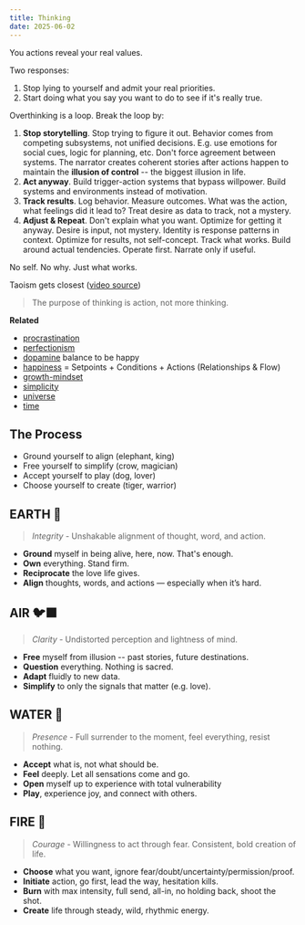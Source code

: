 ```yaml
---
title: Thinking
date: 2025-06-02
---
```

You actions reveal your real values.

Two responses:
1. Stop lying to yourself and admit your real priorities.
2. Start doing what you say you want to do to see if it's really true.

Overthinking is a loop. Break the loop by:
1. **Stop storytelling**. Stop trying to figure it out. Behavior comes from competing subsystems, not unified decisions. E.g. use emotions for social cues, logic for planning, etc. Don't force agreement between systems. The narrator creates coherent stories after actions happen to maintain the **illusion of control** -- the biggest illusion in life.
2. **Act anyway**. Build trigger-action systems that bypass willpower. Build systems and environments instead of motivation.
3. **Track results**. Log behavior. Measure outcomes. What was the action, what feelings did it lead to? Treat desire as data to track, not a mystery.
4. **Adjust & Repeat**. Don't explain what you want. Optimize for getting it anyway. Desire is input, not mystery. Identity is response patterns in context. Optimize for results, not self-concept. Track what works. Build around actual tendencies. Operate first. Narrate only if useful.

No self. No why. Just what works.

Taoism gets closest ([video source](https://www.reddit.com/r/taoism/comments/1i0il8q/if_taoism_had_a_tv_spot_the_original_post_with/))

> The purpose of thinking is action, not more thinking.

**Related**
- [procrastination](/procrastinating)
- [perfectionism](/perfectionism)
- [dopamine](/dopamine) balance to be happy
- [happiness](/happiness) = Setpoints + Conditions + Actions (Relationships & Flow)
- [growth-mindset](/growth-mindset)
- [simplicity](/simplicity)
- [universe](/universe)
- [time](/time)


## The Process
- Ground yourself to align (elephant, king)
- Free yourself to simplify (crow, magician)
- Accept yourself to play (dog, lover)
- Choose yourself to create (tiger, warrior)

## EARTH 🐂
> *Integrity* - Unshakable alignment of thought, word, and action.
- **Ground** myself in being alive, here, now. That's enough.
- **Own** everything. Stand firm.
- **Reciprocate** the love life gives.
- **Align** thoughts, words, and actions — especially when it’s hard.

## AIR 🐦‍⬛
> *Clarity* - Undistorted perception and lightness of mind.
- **Free** myself from illusion -- past stories, future destinations.
- **Question** everything. Nothing is sacred.
- **Adapt** fluidly to new data.
- **Simplify** to only the signals that matter (e.g. love).

## WATER 🐶
> *Presence* - Full surrender to the moment, feel everything, resist nothing.
- **Accept** what is, not what should be.
- **Feel** deeply. Let all sensations come and go.
- **Open** myself up to experience with total vulnerability
- **Play**, experience joy, and connect with others.

## FIRE 🐯
> *Courage* - Willingness to act through fear. Consistent, bold creation of life.
- **Choose** what you want, ignore fear/doubt/uncertainty/permission/proof.
- **Initiate** action, go first, lead the way, hesitation kills.
- **Burn** with max intensity, full send, all-in, no holding back, shoot the shot.
- **Create** life through steady, wild, rhythmic energy.